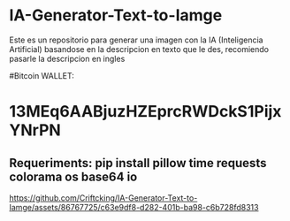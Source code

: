 # IA-Generator-Text-to-Iamge
Este es un repositorio para generar una imagen con la IA (Inteligencia Artificial) basandose en la descripcion en texto que le des, recomiendo pasarle la descripcion en ingles

#Bitcoin WALLET:
<h1>13MEq6AABjuzHZEprcRWDckS1PijxYNrPN</h1>


<h2>Requeriments:
pip install pillow time requests colorama os base64 io


</h2>


https://github.com/Criftcking/IA-Generator-Text-to-Iamge/assets/86767725/c63e9df8-d282-401b-ba98-c6b728fd8313

